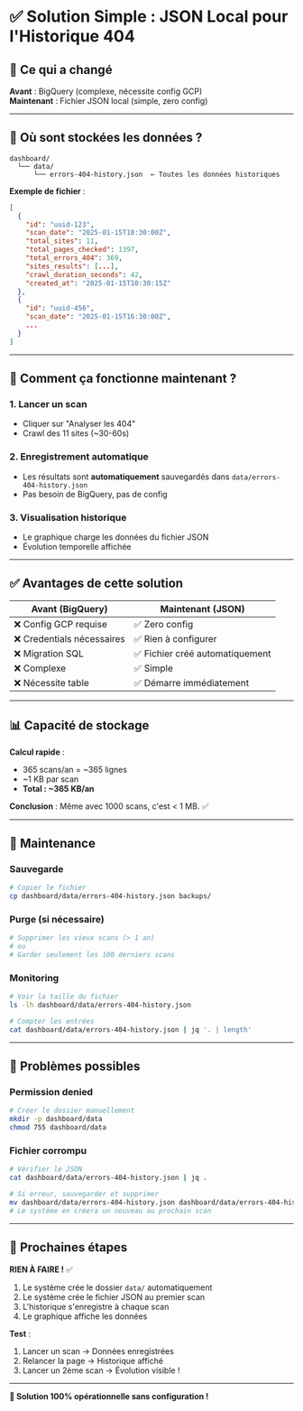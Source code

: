 # ✅ Solution Simple : JSON Local pour l'Historique 404

## 🎯 Ce qui a changé

**Avant** : BigQuery (complexe, nécessite config GCP)  
**Maintenant** : Fichier JSON local (simple, zero config)

---

## 📁 Où sont stockées les données ?

```
dashboard/
  └── data/
      └── errors-404-history.json  ← Toutes les données historiques
```

**Exemple de fichier** :
```json
[
  {
    "id": "uuid-123",
    "scan_date": "2025-01-15T10:30:00Z",
    "total_sites": 11,
    "total_pages_checked": 1397,
    "total_errors_404": 369,
    "sites_results": [...],
    "crawl_duration_seconds": 42,
    "created_at": "2025-01-15T10:30:15Z"
  },
  {
    "id": "uuid-456",
    "scan_date": "2025-01-15T16:30:00Z",
    ...
  }
]
```

---

## 🚀 Comment ça fonctionne maintenant ?

### 1. Lancer un scan
- Cliquer sur "Analyser les 404"
- Crawl des 11 sites (~30-60s)

### 2. Enregistrement automatique
- Les résultats sont **automatiquement** sauvegardés dans `data/errors-404-history.json`
- Pas besoin de BigQuery, pas de config

### 3. Visualisation historique
- Le graphique charge les données du fichier JSON
- Évolution temporelle affichée

---

## ✅ Avantages de cette solution

| Avant (BigQuery) | Maintenant (JSON) |
|------------------|-------------------|
| ❌ Config GCP requise | ✅ Zero config |
| ❌ Credentials nécessaires | ✅ Rien à configurer |
| ❌ Migration SQL | ✅ Fichier créé automatiquement |
| ❌ Complexe | ✅ Simple |
| ❌ Nécessite table | ✅ Démarre immédiatement |

---

## 📊 Capacité de stockage

**Calcul rapide** :
- 365 scans/an = ~365 lignes
- ~1 KB par scan
- **Total : ~365 KB/an**

**Conclusion** : Même avec 1000 scans, c'est < 1 MB. ✅

---

## 🔧 Maintenance

### Sauvegarde
```bash
# Copier le fichier
cp dashboard/data/errors-404-history.json backups/
```

### Purge (si nécessaire)
```bash
# Supprimer les vieux scans (> 1 an)
# ou
# Garder seulement les 100 derniers scans
```

### Monitoring
```bash
# Voir la taille du fichier
ls -lh dashboard/data/errors-404-history.json

# Compter les entrées
cat dashboard/data/errors-404-history.json | jq '. | length'
```

---

## 🐛 Problèmes possibles

### Permission denied
```bash
# Créer le dossier manuellement
mkdir -p dashboard/data
chmod 755 dashboard/data
```

### Fichier corrompu
```bash
# Vérifier le JSON
cat dashboard/data/errors-404-history.json | jq .

# Si erreur, sauvegarder et supprimer
mv dashboard/data/errors-404-history.json dashboard/data/errors-404-history.json.backup
# Le système en créera un nouveau au prochain scan
```

---

## 🎯 Prochaines étapes

**RIEN À FAIRE !** ✅

1. Le système crée le dossier `data/` automatiquement
2. Le système crée le fichier JSON au premier scan
3. L'historique s'enregistre à chaque scan
4. Le graphique affiche les données

**Test** :
1. Lancer un scan → Données enregistrées
2. Relancer la page → Historique affiché
3. Lancer un 2ème scan → Évolution visible !

---

**🎉 Solution 100% opérationnelle sans configuration !**


